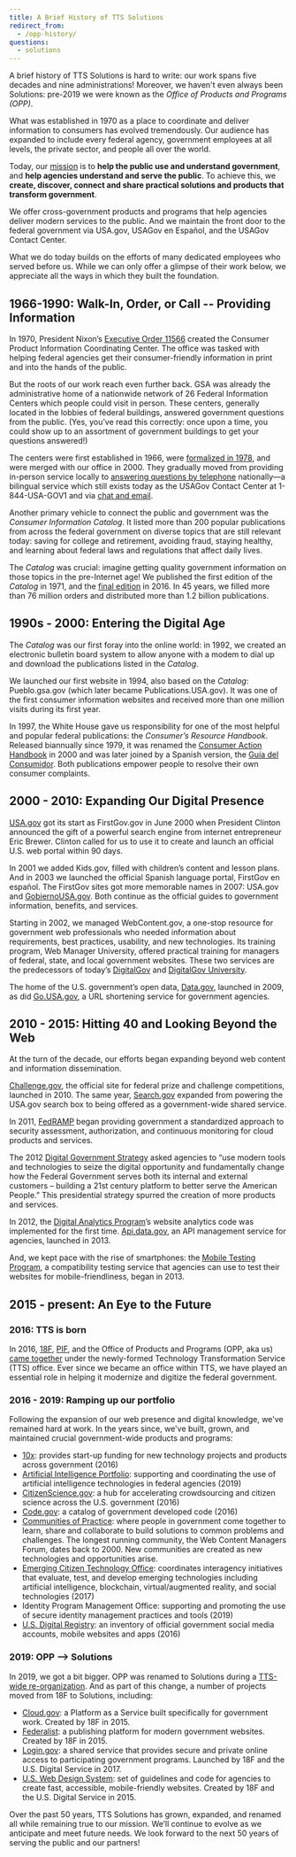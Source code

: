 ```yaml
---
title: A Brief History of TTS Solutions
redirect_from:
  - /opp-history/
questions:
  - solutions
---
```


A brief history of TTS Solutions is hard to write: our work spans five decades and nine administrations! Moreover, we haven't even always been Solutions: pre-2019 we were known as the *Office of Products and Programs (OPP)*.

What was established in 1970 as a place to coordinate and deliver information to consumers has evolved tremendously. Our audience has expanded to include every federal agency, government employees at all levels, the private sector, and people all over the world.

Today, our [mission](https://docs.google.com/presentation/d/1DCtxpQgv89SRV_lpeXHNNOo1boIHmD2UpbsnV46WEik/edit#slide=id.g2fcf36f393_0_8) is to **help the public use and understand government**, and **help agencies understand and serve the public**. To achieve this, we **create, discover, connect and share practical solutions and products that transform government**.

We offer cross-government products and programs that help agencies deliver modern services to the public. And we maintain the front door to the federal government via USA.gov, USAGov en Español, and the USAGov Contact Center.

What we do today builds on the efforts of many dedicated employees who served before us. While we can only offer a glimpse of their work below, we appreciate all the ways in which they built the foundation.

## 1966-1990: Walk-In, Order, or Call -- Providing Information

In 1970, President Nixon’s [Executive Order 11566](https://www.archives.gov/federal-register/codification/executive-order/11566.html) created the Consumer Product Information Coordinating Center. The office was tasked with helping federal agencies get their consumer-friendly information in print and into the hands of the public.

But the roots of our work reach even further back. GSA was already the administrative home of a nationwide network of 26 Federal Information Centers which people could visit in person. These centers, generally located in the lobbies of federal buildings, answered government questions from the public. (Yes, you’ve read this correctly: once upon a time, you could show up to an assortment of government buildings to get your questions answered!)

The centers were first established in 1966, were [formalized in 1978](https://www.gpo.gov/fdsys/pkg/STATUTE-92/pdf/STATUTE-92-Pg1641.pdf), and were merged with our office in 2000. They gradually moved from providing in-person service locally to [answering questions by telephone](https://www.usa.gov/phone) nationally—a bilingual service which still exists today as the USAGov Contact Center at 1-844-USA-GOV1 and via [chat and email](https://www.usa.gov/contact).

Another primary vehicle to connect the public and government was the _Consumer Information Catalog_. It listed more than 200 popular publications from across the federal government on diverse topics that are still relevant today: saving for college and retirement, avoiding fraud, staying healthy, and learning about federal laws and regulations that affect daily lives.

The _Catalog_ was crucial: imagine getting quality government information on those topics in the pre-Internet age! We published the first edition of the _Catalog_ in 1971, and the [final edition](https://drive.google.com/file/d/0B812FdtUF1KxbXVLakIzeHlYUVk/view) in 2016. In 45 years, we filled more than 76 million orders and distributed more than 1.2 billion publications.

## 1990s - 2000: Entering the Digital Age

The _Catalog_ was our first foray into the online world: in 1992, we created an electronic bulletin board system to allow anyone with a modem to dial up and download the publications listed in the _Catalog_.

We launched our first website in 1994, also based on the _Catalog_: Pueblo.gsa.gov (which later became Publications.USA.gov). It was one of the first consumer information websites and received more than one million visits during its first year.

In 1997, the White House gave us responsibility for one of the most helpful and popular federal publications: the _Consumer’s Resource Handbook_. Released biannually since 1979, it was renamed the [Consumer Action Handbook](https://www.usa.gov/handbook) in 2000 and was later joined by a Spanish version, the [Guía del Consumidor](https://gobierno.usa.gov/ordene-guia-consumidor). Both publications empower people to resolve their own consumer complaints.

## 2000 - 2010: Expanding Our Digital Presence

[USA.gov](https://www.usa.gov/) got its start as FirstGov.gov in June 2000 when President Clinton announced the gift of a powerful search engine from internet entrepreneur Eric Brewer. Clinton called for us to use it to create and launch an official U.S. web portal within 90 days.

In 2001 we added Kids.gov, filled with children’s content and lesson plans. And in 2003 we launched the official Spanish language portal, FirstGov en español. The FirstGov sites got more memorable names in 2007: USA.gov and [GobiernoUSA.gov](https://gobierno.usa.gov/). Both continue as the official guides to government information, benefits, and services.

Starting in 2002, we managed WebContent.gov, a one-stop resource for government web professionals who needed information about requirements, best practices, usability, and new technologies. Its training program, Web Manager University, offered practical training for managers of federal, state, and local government websites. These two services are the predecessors of today’s [DigitalGov](https://digital.gov/) and [DigitalGov University](https://digital.gov/digitalgov-university/).

The home of the U.S. government’s open data, [Data.gov](https://www.data.gov/), launched in 2009, as did [Go.USA.gov](https://go.usa.gov/), a URL shortening service for government agencies.

## 2010 - 2015: Hitting 40 and Looking Beyond the Web

At the turn of the decade, our efforts began expanding beyond web content and information dissemination.

[Challenge.gov](https://www.challenge.gov/), the official site for federal prize and challenge competitions, launched in 2010. The same year, [Search.gov](https://search.gov/) expanded from powering the USA.gov search box to being offered as a government-wide shared service.

In 2011, [FedRAMP](https://www.fedramp.gov/) began providing government a standardized approach to security assessment, authorization, and continuous monitoring for cloud products and services.

The 2012 [Digital Government Strategy](https://obamawhitehouse.archives.gov/sites/default/files/omb/egov/digital-government/digital-government.html) asked agencies to “use modern tools and technologies to seize the digital opportunity and fundamentally change how the Federal Government serves both its internal and external customers – building a 21st century platform to better serve the American People.” This presidential strategy spurred the creation of more products and services.

In 2012, the [Digital Analytics Program](https://digital.gov/dap/)’s website analytics code was implemented for the first time. [Api.data.gov](https://api.data.gov/), an API management service for agencies, launched in 2013.

And, we kept pace with the rise of smartphones: the [Mobile Testing Program](https://digital.gov/services/mobile-application-testing-program/), a compatibility testing service that agencies can use to test their websites for mobile-friendliness, began in 2013.

## 2015 - present: An Eye to the Future

### 2016: TTS is born

In 2016, [18F]({{site.baseurl}}/18f-history-and-values/), [PIF](https://presidentialinnovationfellows.gov/), and the Office of Products and Programs (OPP, aka us) [came together](https://www.fedscoop.com/gsa-launches-technology-service-line/) under the newly-formed Technology Transformation Service (TTS) office. Ever since we became an office within TTS, we have played an essential role in helping it modernize and digitize the federal government.

### 2016 - 2019: Ramping up our portfolio

Following the expansion of our web presence and digital knowledge, we've remained hard at work. In the years since, we've built, grown, and maintained crucial government-wide products and programs:

- [10x](https://10x.gsa.gov/): provides start-up funding for new technology projects and products across government (2016)
- [Artificial Intelligence Portfolio](https://digital.gov/communities/artificial-intelligence/): supporting and coordinating the use of artificial intelligence technologies in federal agencies (2019)
- [CitizenScience.gov](https://www.citizenscience.gov/): a hub for accelerating crowdsourcing and citizen science across the U.S. government (2016)
- [Code.gov](https://code.gov/): a catalog of government developed code (2016)
- [Communities of Practice](https://digital.gov/communities/): where people in government come together to learn, share and collaborate to build solutions to common problems and challenges. The longest running community, the Web Content Managers Forum, dates back to 2000. New communities are created as new technologies and opportunities arise.
- [Emerging Citizen Technology Office](https://emerging.digital.gov/): coordinates interagency initiatives that evaluate, test, and develop emerging technologies including artificial intelligence, blockchain, virtual/augmented reality, and social technologies (2017)
- Identity Program Management Office: supporting and promoting the use of secure identity management practices and tools (2019)
- [U.S. Digital Registry](https://digital.gov/services/u-s-digital-registry/): an inventory of official government social media accounts, mobile websites and apps (2016)

### 2019: OPP --> Solutions

In 2019, we got a bit bigger. OPP was renamed to Solutions during a [TTS-wide re-organization](https://www.fedscoop.com/gsa-tts-restructuring-anil-cheriyan/). And as part of this change, a number of projects moved from 18F to Solutions, including:

- [Cloud.gov](https://cloud.gov/): a Platform as a Service built specifically for government work. Created by 18F in 2015.
- [Federalist](https://federalist.18f.gov/): a publishing platform for modern government websites. Created by 18F in 2015.
- [Login.gov](https://login.gov/): a shared service that provides secure and private online access to participating government programs. Launched by 18F and the U.S. Digital Service in 2017.
- [U.S. Web Design System](https://designsystem.digital.gov/): set of guidelines and code for agencies to create fast, accessible, mobile-friendly websites. Created by 18F and the U.S. Digital Service in 2015.

Over the past 50 years, TTS Solutions has grown, expanded, and renamed all while remaining true to our mission. We’ll continue to evolve as we anticipate and meet future needs. We look forward to the next 50 years of serving the public and our partners!
